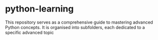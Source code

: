 # python-learning
This repository serves as a comprehensive guide to mastering advanced Python concepts. It is organised into subfolders, each dedicated to a specific advanced topic
